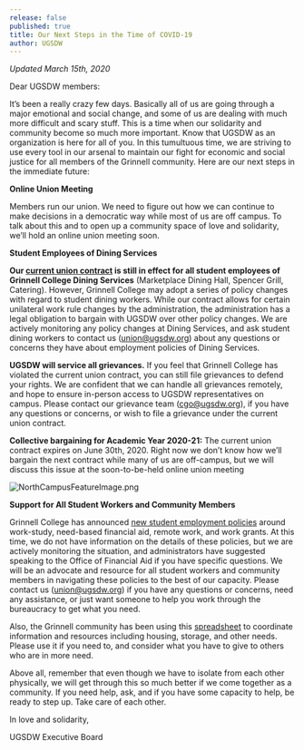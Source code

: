 ```yaml
---
release: false
published: true
title: Our Next Steps in the Time of COVID-19
author: UGSDW
---
```

*Updated March 15th, 2020*

Dear UGSDW members:

It’s been a really crazy few days.  Basically all of us are going through a major emotional and social change, and some of us are dealing with much more difficult and scary stuff.  This is a time when our solidarity and community become so much more important. Know that UGSDW as an organization is here for all of you.  In this tumultuous time, we are striving to use every tool in our arsenal to maintain our fight for economic and social justice for all members of the Grinnell community. Here are our next steps in the immediate future:


**Online Union Meeting**

Members run our union. We need to figure out how we can continue to make decisions in a democratic way while most of us are off campus. To talk about this and to open up a community space of love and solidarity, we’ll hold an online union meeting soon. 


**Student Employees of Dining Services**

**Our [current union contract](/members/contract/) is still in effect for all student employees of Grinnell College Dining Services** (Marketplace Dining Hall, Spencer Grill, Catering). However, Grinnell College may adopt a series of policy changes with regard to student dining workers. While our contract allows for certain unilateral work rule changes by the administration, the administration has a legal obligation to bargain with UGSDW over other policy changes. We are actively monitoring any policy changes at Dining Services, and ask student dining workers to contact us (union@ugsdw.org) about any questions or concerns they have about employment policies of Dining Services. 

**UGSDW will service all grievances.** If you feel that Grinnell College has violated the current union contract, you can still file grievances to defend your rights. We are confident that we can handle all grievances remotely, and hope to ensure in-person access to UGSDW representatives on campus. Please contact our grievance team (cgo@ugsdw.org), if you have any questions or concerns, or wish to file a grievance under the current union contract. 

**Collective bargaining for Academic Year 2020-21:** The current union contract expires on June 30th, 2020. Right now we don’t know how we’ll bargain the next contract while many of us are off-campus, but we will discuss this issue at the soon-to-be-held online union meeting 

![NorthCampusFeatureImage.png]({{site.baseurl}}/assets/uploads/NorthCampusFeatureImage.png)


**Support for All Student Workers and Community Members**

Grinnell College has announced [new student employment policies](https://www.grinnell.edu/campus-life/health-wellness/coronavirus/students/work) around work-study, need-based financial aid, remote work, and  work grants. At this time, we do not have information on the details of these policies, but we are actively monitoring the situation, and administrators have suggested speaking to the Office of Financial Aid if you have specific questions. We will be an advocate and resource for all student workers and community members in navigating these policies to the best of our capacity. Please contact us (union@ugsdw.org) if you have any questions or concerns, need any assistance, or just want someone to help you work through the bureaucracy to get what you need.


Also, the Grinnell community has been using this [spreadsheet](https://docs.google.com/spreadsheets/d/1crcr1WJPzKJAAeVC8jkGS-gP-Ewy5RHCVQihLL96bXw/edit?usp=sharing) to coordinate information and resources including housing, storage, and other needs.  Please use it if you need to, and consider what you have to give to others who are in more need.


Above all, remember that even though we have to isolate from each other physically, we will get through this so much better if we come together as a community.  If you need help, ask, and if you have some capacity to help, be ready to step up.  Take care of each other.


In love and solidarity,

UGSDW Executive Board
